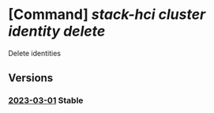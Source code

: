 # [Command] _stack-hci cluster identity delete_

Delete identities

## Versions

### [2023-03-01](/Resources/mgmt-plane/L3N1YnNjcmlwdGlvbnMve30vcmVzb3VyY2Vncm91cHMve30vcHJvdmlkZXJzL21pY3Jvc29mdC5henVyZXN0YWNraGNpL2NsdXN0ZXJzL3t9/2023-03-01.xml) **Stable**

<!-- mgmt-plane /subscriptions/{}/resourcegroups/{}/providers/microsoft.azurestackhci/clusters/{} 2023-03-01 identity -->
